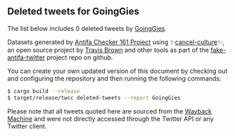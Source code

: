 ## Deleted tweets for GoingGies

The list below includes 0 deleted tweets by
[GoingGies](https://twitter.com/GoingGies).



Datasets generated by [Antifa Checker 161 Project](https://twitter.com/antifacheck161) using ✨[cancel-culture](https://github.com/travisbrown/cancel-culture)✨, an open source project by 
[Travis Brown](https://twitter.com/travisbrown) and other tools as part of the 
[fake-antifa-twitter](https://github.com/antifacheck161/fake-antifa-twitter) project repo on github.

You can create your own updated version of this document by checking out and configuring the
repository and then running the following commands:

```bash
$ cargo build --release
$ target/release/twcc deleted-tweets --report GoingGies
```

Please note that all tweets quoted here are sourced from the
[Wayback Machine](https://web.archive.org) and were not directly accessed through the Twitter API or
any Twitter client.

